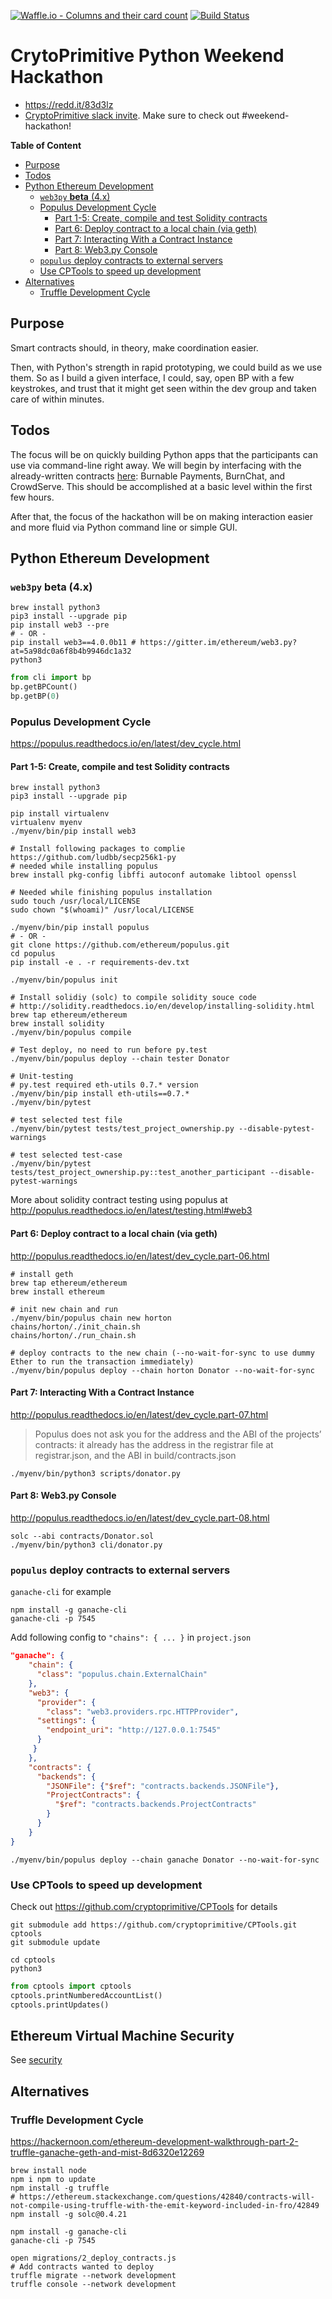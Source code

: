 [![Waffle.io - Columns and their card count](https://badge.waffle.io/tamedu/pyhackathon.png?columns=all)](https://waffle.io/tamedu/pyhackathon?utm_source=badge) [![Build Status](https://travis-ci.org/tamedu/pyhackathon.svg?branch=master)](https://travis-ci.org/tamedu/pyhackathon)

# CrytoPrimitive Python Weekend Hackathon
*   https://redd.it/83d3lz
*   [CryptoPrimitive slack invite](https://cp-hackathon-invite.herokuapp.com/). Make sure to check out #weekend-hackathon!

**Table of Content**
<!-- TOC START min:2 max:4 link:true update:true -->
  - [Purpose](#purpose)
  - [Todos](#todos)
  - [Python Ethereum Development](#python-ethereum-development)
    - [`web3py` **beta** (4.x)](#web3py-beta-4x)
    - [Populus Development Cycle](#populus-development-cycle)
      - [Part 1-5: Create, compile and test Solidity contracts](#part-1-5-create-compile-and-test-solidity-contracts)
      - [Part 6: Deploy contract to a local chain (via geth)](#part-6-deploy-contract-to-a-local-chain-via-geth)
      - [Part 7: Interacting With a Contract Instance](#part-7-interacting-with-a-contract-instance)
      - [Part 8: Web3.py Console](#part-8-web3py-console)
    - [`populus` deploy contracts to external servers](#populus-deploy-contracts-to-external-servers)
    - [Use CPTools to speed up development](#use-cptools-to-speed-up-development)
  - [Alternatives](#alternatives)
    - [Truffle Development Cycle](#truffle-development-cycle)

<!-- TOC END -->



## Purpose
Smart contracts should, in theory, make coordination easier.

Then, with Python's strength in rapid prototyping, we could build as we use them. So as I build a given interface, I could, say, open BP with a few keystrokes, and trust that it might get seen within the dev group and taken care of within minutes.

## Todos
The focus will be on quickly building Python apps that the participants can use via command-line right away. We will begin by interfacing with the already-written contracts [here](https://github.com/cryptoprimitive/contracts): Burnable Payments, BurnChat, and CrowdServe. This should be accomplished at a basic level within the first few hours.

After that, the focus of the hackathon will be on making interaction easier and more fluid via Python command line or simple GUI.

## Python Ethereum Development

### `web3py` **beta** (4.x)
```
brew install python3
pip3 install --upgrade pip
pip install web3 --pre
# - OR -
pip install web3==4.0.0b11 # https://gitter.im/ethereum/web3.py?at=5a98dc0a6f8b4b9946dc1a32
python3
```

```python
from cli import bp
bp.getBPCount()
bp.getBP(0)
```

### Populus Development Cycle
https://populus.readthedocs.io/en/latest/dev_cycle.html

#### Part 1-5: Create, compile and test Solidity contracts
```
brew install python3
pip3 install --upgrade pip

pip install virtualenv
virtualenv myenv
./myenv/bin/pip install web3

# Install following packages to complie https://github.com/ludbb/secp256k1-py
# needed while installing populus
brew install pkg-config libffi autoconf automake libtool openssl

# Needed while finishing populus installation
sudo touch /usr/local/LICENSE
sudo chown "$(whoami)" /usr/local/LICENSE

./myenv/bin/pip install populus
# - OR -
git clone https://github.com/ethereum/populus.git
cd populus
pip install -e . -r requirements-dev.txt

./myenv/bin/populus init

# Install solidiy (solc) to compile solidity souce code
# http://solidity.readthedocs.io/en/develop/installing-solidity.html
brew tap ethereum/ethereum
brew install solidity
./myenv/bin/populus compile

# Test deploy, no need to run before py.test
./myenv/bin/populus deploy --chain tester Donator

# Unit-testing
# py.test required eth-utils 0.7.* version
./myenv/bin/pip install eth-utils==0.7.*
./myenv/bin/pytest

# test selected test file
./myenv/bin/pytest tests/test_project_ownership.py --disable-pytest-warnings

# test selected test-case
./myenv/bin/pytest tests/test_project_ownership.py::test_another_participant --disable-pytest-warnings
```

More about solidity contract testing using populus at http://populus.readthedocs.io/en/latest/testing.html#web3

#### Part 6: Deploy contract to a local chain (via geth)
http://populus.readthedocs.io/en/latest/dev_cycle.part-06.html
```
# install geth
brew tap ethereum/ethereum
brew install ethereum

# init new chain and run
./myenv/bin/populus chain new horton
chains/horton/./init_chain.sh
chains/horton/./run_chain.sh

# deploy contracts to the new chain (--no-wait-for-sync to use dummy Ether to run the transaction immediately)
./myenv/bin/populus deploy --chain horton Donator --no-wait-for-sync
```

#### Part 7: Interacting With a Contract Instance
http://populus.readthedocs.io/en/latest/dev_cycle.part-07.html

> Populus does not ask you for the address and the ABI of the projects’ contracts: it already has the address in the registrar file at registrar.json, and the ABI in build/contracts.json

```
./myenv/bin/python3 scripts/donator.py
```

#### Part 8: Web3.py Console
http://populus.readthedocs.io/en/latest/dev_cycle.part-08.html

```
solc --abi contracts/Donator.sol
./myenv/bin/python3 cli/donator.py
```

### `populus` deploy contracts to external servers
`ganache-cli` for example
```
npm install -g ganache-cli
ganache-cli -p 7545
```

Add following config to `"chains": { ... }` in `project.json`

```json
"ganache": {
    "chain": {
      "class": "populus.chain.ExternalChain"
    },
    "web3": {
      "provider": {
        "class": "web3.providers.rpc.HTTPProvider",
      "settings": {
        "endpoint_uri": "http://127.0.0.1:7545"
      }
     }
    },
    "contracts": {
      "backends": {
        "JSONFile": {"$ref": "contracts.backends.JSONFile"},
        "ProjectContracts": {
          "$ref": "contracts.backends.ProjectContracts"
        }
      }
    }
}
```

```
./myenv/bin/populus deploy --chain ganache Donator --no-wait-for-sync
```

### Use CPTools to speed up development
Check out https://github.com/cryptoprimitive/CPTools for details
```
git submodule add https://github.com/cryptoprimitive/CPTools.git cptools
git submodule update

cd cptools
python3
```

```python
from cptools import cptools
cptools.printNumberedAccountList()
cptools.printUpdates()
```

## Ethereum Virtual Machine Security
See [security](https://github.com/tamedu/pyhackathon/blob/master/security/README.md)

## Alternatives
### Truffle Development Cycle
https://hackernoon.com/ethereum-development-walkthrough-part-2-truffle-ganache-geth-and-mist-8d6320e12269
```
brew install node
npm i npm to update
npm install -g truffle
# https://ethereum.stackexchange.com/questions/42840/contracts-will-not-compile-using-truffle-with-the-emit-keyword-included-in-fro/42849
npm install -g solc@0.4.21

npm install -g ganache-cli
ganache-cli -p 7545

open migrations/2_deploy_contracts.js
# Add contracts wanted to deploy
truffle migrate --network development
truffle console --network development
```

